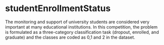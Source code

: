 # studentEnrollmentStatus
The monitoring and support of university students are considered very important at many educational institutions. In this competition, the problem is formulated as a three-category classification task (dropout, enrolled, and graduate) and the classes are coded as 0,1 and 2 in the dataset.
